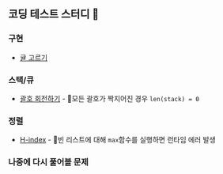 ## 코딩 테스트 스터디 🦅

### 구현
* [귤 고르기](https://school.programmers.co.kr/learn/courses/30/lessons/138476)
### 스택/큐
* [괄호 회전하기](https://school.programmers.co.kr/learn/courses/30/lessons/76502) - 🚨모든 괄호가 짝지어진 경우 `len(stack) = 0`
### 정렬
* [H-index](https://school.programmers.co.kr/learn/courses/30/lessons/42747#) - 🚨빈 리스트에 대해 `max`함수를 실행하면 런타임 에러 발생

### 나중에 다시 풀어볼 문제
